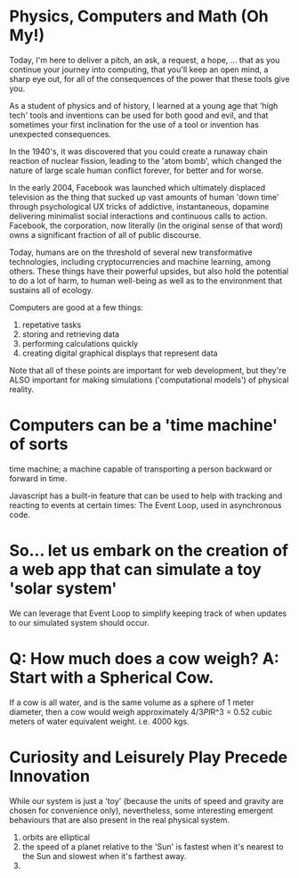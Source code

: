 # Physics, Computers and Math (Oh My!)

Today, I'm here to deliver a pitch, an ask, a request, a hope, ... that as you continue your journey into computing, that you'll keep an open mind, a sharp eye out, for all of the consequences of the power that these tools give you.

As a student of physics and of history, I learned at a young age that 'high tech' tools and inventions can be used for both good and evil, and that sometimes your first inclination for the use of a tool or invention has unexpected consequences.

In the 1940's, it was discovered that you could create a runaway chain reaction of nuclear fission, leading to the 'atom bomb', which changed the nature of large scale human conflict forever, for better and for worse.

In the early 2004, Facebook was launched which ultimately displaced television as the thing that sucked up vast amounts of human 'down time' through psychological UX tricks of addictive, instantaneous, dopamine delivering minimalist social interactions and continuous calls to action. Facebook, the corporation, now literally (in the original sense of that word) owns a significant fraction of all of public discourse.

Today, humans are on the threshold of several new transformative technologies, including cryptocurrencies and machine learning, among others. These things have their powerful upsides, but also hold the potential to do a lot of harm, to human well-being as well as to the environment that sustains all of ecology.

Computers are good at a few things:

1. repetative tasks
1. storing and retrieving data
1. performing calculations quickly
1. creating digital graphical displays that represent data

Note that all of these points are important for web development, but they're ALSO important for making simulations ('computational models') of physical reality.

# Computers can be a 'time machine' of sorts

time machine; a machine capable of transporting a person backward or forward in time.

Javascript has a built-in feature that can be used to help with tracking and reacting to events at certain times: The Event Loop, used in asynchronous code.

# So... let us embark on the creation of a web app that can simulate a toy 'solar system'

We can leverage that Event Loop to simplify keeping track of when updates to our simulated system should occur.

# Q: How much does a cow weigh? A: Start with a Spherical Cow.

If a cow is all water, and is the same volume as a sphere of 1 meter diameter, then a cow would weigh approximately 4/3*PI*R^3 = 0.52 cubic meters of water equivalent weight. i.e. 4000 kgs.

# Curiosity and Leisurely Play Precede Innovation

While our system is just a 'toy' (because the units of speed and gravity are chosen for convenience only), nevertheless, some interesting emergent behaviours that are also present in the real physical system.

1. orbits are elliptical
1. the speed of a planet relative to the 'Sun' is fastest when it's nearest to the Sun and slowest when it's farthest away.
1. 